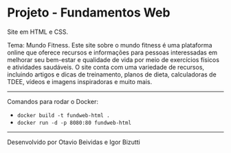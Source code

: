 # Projeto - Fundamentos Web

Site em HTML e CSS.

Tema: Mundo Fitness.
Este site sobre o mundo fitness é uma plataforma online que oferece recursos e informações para pessoas interessadas em melhorar seu bem-estar e qualidade de vida por meio de exercícios físicos e atividades saudáveis. O site conta com uma variedade de recursos, incluindo artigos e dicas de treinamento, planos de dieta, calculadoras de TDEE, vídeos e imagens inspiradoras e muito mais.

----------------------------------------------

Comandos para rodar o Docker:
- `docker build -t fundweb-html .`
- `docker run -d -p 8080:80 fundweb-html`

----------------------------------------------

Desenvolvido por Otavio Beividas e Igor Bizutti
